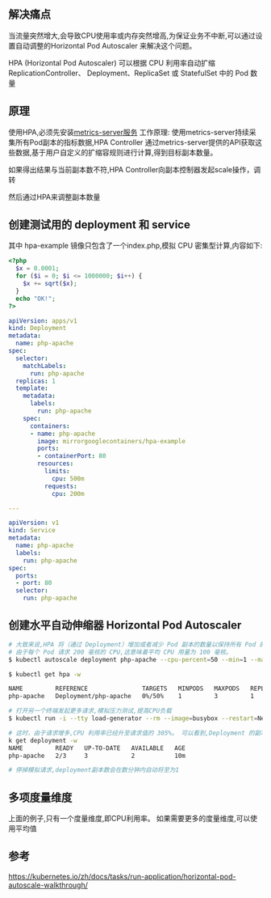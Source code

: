 ## 解决痛点

当流量突然增大,会导致CPU使用率或内存突然增高,为保证业务不中断,可以通过设置自动调整的Horizontal Pod Autoscaler 来解决这个问题。

HPA (Horizontal Pod Autoscaler) 可以根据 CPU 利用率自动扩缩 ReplicationController、 Deployment、ReplicaSet 或 StatefulSet 中的 Pod 数量

## 原理

使用HPA,必须先安装[metrics-server服务](https://github.com/kubernetes-sigs/metrics-server)
工作原理: 使用metrics-server持续采集所有Pod副本的指标数据,HPA Controller 通过metrics-server提供的API获取这些数据,基于用户自定义的扩缩容规则进行计算,得到目标副本数量。

如果得出结果与当前副本数不符,HPA Controller向副本控制器发起scale操作，调转

然后通过HPA来调整副本数量

## 创建测试用的 deployment 和 service

其中 hpa-example 镜像只包含了一个index.php,模拟 CPU 密集型计算,内容如下:

```php
<?php
  $x = 0.0001;
  for ($i = 0; $i <= 1000000; $i++) {
    $x += sqrt($x);
  }
  echo "OK!";
?>
```

```yaml
apiVersion: apps/v1
kind: Deployment
metadata:
  name: php-apache
spec:
  selector:
    matchLabels:
      run: php-apache
  replicas: 1
  template:
    metadata:
      labels:
        run: php-apache
    spec:
      containers:
      - name: php-apache
        image: mirrorgooglecontainers/hpa-example
        ports:
        - containerPort: 80
        resources:
          limits:
            cpu: 500m
          requests:
            cpu: 200m

---

apiVersion: v1
kind: Service
metadata:
  name: php-apache
  labels:
    run: php-apache
spec:
  ports:
  - port: 80
  selector:
    run: php-apache
```

## 创建水平自动伸缩器 Horizontal Pod Autoscaler 
```bash
# 大致来说,HPA 将（通过 Deployment）增加或者减少 Pod 副本的数量以保持所有 Pod 的平均 CPU 利用率在 50% 左右。
# 由于每个 Pod 请求 200 毫核的 CPU,这意味着平均 CPU 用量为 100 毫核。
$ kubectl autoscale deployment php-apache --cpu-percent=50 --min=1 --max=3

$ kubectl get hpa -w

NAME         REFERENCE               TARGETS   MINPODS   MAXPODS   REPLICAS   AGE
php-apache   Deployment/php-apache   0%/50%    1         3         1          17s

# 打开另一个终端发起更多请求,模拟压力测试,提高CPU负载
$ kubectl run -i --tty load-generator --rm --image=busybox --restart=Never -- /bin/sh -c "while sleep 0.01; do wget -q -O- http://php-apache; done"

# 这时，由于请求增多,CPU 利用率已经升至请求值的 305%。 可以看到,Deployment 的副本数量已经增长到了3：
k get deployment -w
NAME         READY   UP-TO-DATE   AVAILABLE   AGE
php-apache   2/3     3            2           10m

# 停掉模拟请求,deployment副本数会在数分钟内自动将至为1
```

## 多项度量维度

上面的例子,只有一个度量维度,即CPU利用率。 如果需要更多的度量维度,可以使用平均值

## 参考

https://kubernetes.io/zh/docs/tasks/run-application/horizontal-pod-autoscale-walkthrough/